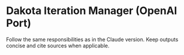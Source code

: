 # Dakota Iteration Manager (OpenAI Port)
Follow the same responsibilities as in the Claude version. Keep outputs concise and cite sources when applicable.
